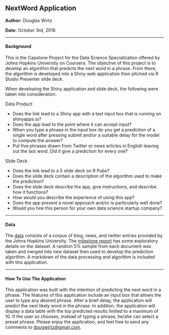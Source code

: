 ## NextWord Application
**Author:** Douglas Wirtz

**Date:** October 3rd, 2016

***

#### Background
This is the Capstone Project for the Data Science Specialization offered by Johns Hopkins University on Coursera. The objective of this project is to develop an algorithm that predicts the next word in a phrase. From there, the algorithm is developed into a Shiny web application then pitched via R Studio Presenter slide deck. 

When developing the Shiny application and slide deck, the following were taken into consideration:

Data Product

- Does the link lead to a Shiny app with a text input box that is running on shinyapps.io?
- Does the app load to the point where it can accept input?
- When you type a phrase in the input box do you get a prediction of a single word after pressing submit and/or a suitable delay for the model to compute the answer?
- Put five phrases drawn from Twitter or news articles in English leaving out the last word. Did it give a prediction for every one?

Slide Deck

- Does the link lead to a 5 slide deck on R Pubs?
- Does the slide deck contain a description of the algorithm used to make the prediction?
- Does the slide deck describe the app, give instructions, and describe how it functions?
- How would you describe the experience of using this app?
- Does the app present a novel approach and/or is particularly well done?
- Would you hire this person for your own data science startup company?

***

#### Data
The [data](https://d396qusza40orc.cloudfront.net/dsscapstone/dataset/Coursera-SwiftKey.zip) consists of a corpus of blog, news, and twitter entries provided by the Johns Hopkins University. The [milestone report](http://rpubs.com/dswirtz/milestone) has some exploratory details on the dataset. A random 5% sample from each document was taken and merged into new dataset then used to develop the prediction algorithm. A markdown of the data processing and algorithm is included with this application. 

***

#### How To Use The Application
This application was built with the intention of predicting the next word in a phrase. The features of this application include an input box that allows the user to type any desired phrase. After a brief delay, the application will predict the next likely word in the phrase. In addition, the application will display a data table with the top predicted results limited to a maximum of 10. If the user so chooses, instead of typing a phrase, he/she can select a preset phrase. Please enjoy the application, and feel free to send any comments to dougwirtz@gmail.com.


